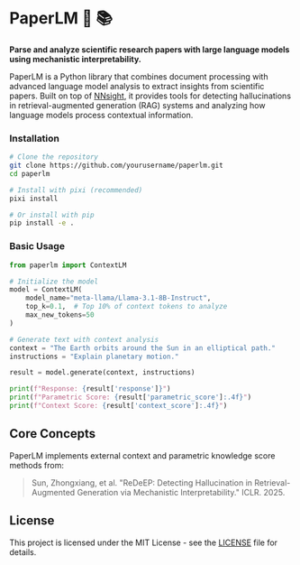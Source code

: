 # PaperLM :microscope: :books:

**Parse and analyze scientific research papers with large language models using mechanistic interpretability.**

PaperLM is a Python library that combines document processing with advanced language model analysis to extract insights from scientific papers. Built on top of [NNsight](https://github.com/ndif-ai/nnsight), it provides tools for detecting hallucinations in retrieval-augmented generation (RAG) systems and analyzing how language models process contextual information.

### Installation

```bash
# Clone the repository
git clone https://github.com/yourusername/paperlm.git
cd paperlm

# Install with pixi (recommended)
pixi install

# Or install with pip
pip install -e .
```

### Basic Usage

```python
from paperlm import ContextLM

# Initialize the model
model = ContextLM(
    model_name="meta-llama/Llama-3.1-8B-Instruct",
    top_k=0.1,  # Top 10% of context tokens to analyze
    max_new_tokens=50
)

# Generate text with context analysis
context = "The Earth orbits around the Sun in an elliptical path."
instructions = "Explain planetary motion."

result = model.generate(context, instructions)

print(f"Response: {result['response']}")
print(f"Parametric Score: {result['parametric_score']:.4f}")
print(f"Context Score: {result['context_score']:.4f}")
```

## Core Concepts

PaperLM implements external context and parametric knowledge score methods from:
> Sun, Zhongxiang, et al. "ReDeEP: Detecting Hallucination in Retrieval-Augmented Generation via Mechanistic Interpretability." ICLR. 2025.

## License

This project is licensed under the MIT License - see the [LICENSE](LICENSE) file for details.
